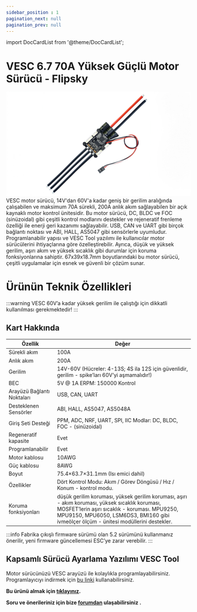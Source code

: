 ```yaml
---
sidebar_position : 1
pagination_next: null
pagination_prev: null
---
```


import DocCardList from '@theme/DocCardList';

# VESC 6.7 70A Yüksek Güçlü Motor Sürücü - Flipsky

![VESC 60V](./image/vesc67-70a-motor-surucu.jpg)
VESC motor sürücü, 14V'dan 60V'a kadar geniş bir gerilim aralığında çalışabilen ve maksimum 70A sürekli, 200A anlık akım sağlayabilen bir açık kaynaklı motor kontrol ünitesidir. Bu motor sürücü, DC, BLDC ve FOC (sinüzoidal) gibi çeşitli kontrol modlarını destekler ve rejeneratif frenleme özelliği ile enerji geri kazanımı sağlayabilir. USB, CAN ve UART gibi birçok bağlantı noktası ve ABI, HALL, AS5047 gibi sensörlerle uyumludur. Programlanabilir yapısı ve VESC Tool yazılımı ile kullanıcılar motor sürücülerini ihtiyaçlarına göre özelleştirebilir. Ayrıca, düşük ve yüksek gerilim, aşırı akım ve yüksek sıcaklık gibi durumlar için koruma fonksiyonlarına sahiptir. 67x39x18.7mm boyutlarındaki bu motor sürücü, çeşitli uygulamalar için esnek ve güvenli bir çözüm sunar.


# Ürünün Teknik Özellikleri

:::warning
VESC 60V’a kadar yüksek gerilim ile çalıştığı için dikkatli kullanılması gerekmektedir!
:::

## Kart Hakkında

| Özellik                    | Değer                                                                                                                                                                                                                                      |
|----------------------------|--------------------------------------------------------------------------------------------------------------------------------------------------------------------------------------------------------------------------------------------|
| Sürekli akım               | 100A                                                                                                                                                                                                                                       |
| Anlık akım                 | 200A                                                                                                                                                                                                                                       |
| Gerilim                    | 14V-60V (Hücreler: 4-13S; 4S ila 12S için güvenlidir, gerilim - spike’ları 60V’yi aşmamalıdır!)                                                                                                                                            |
| BEC                        | 5V @ 1A ERPM: 150000 Kontrol                                                                                                                                                                                                               |
| Arayüzü Bağlantı Noktaları | USB, CAN, UART                                                                                                                                                                                                                             |
| Desteklenen Sensörler      | ABI, HALL, AS5047, AS5048A                                                                                                                                                                                                                 |
| Giriş Seti Desteği         | PPM, ADC, NRF, UART, SPI, IIC Modlar: DC, BLDC, FOC - (sinüzoidal)                                                                                                                                                                         |
| Regeneratif kapasite       | Evet                                                                                                                                                                                                                                       |
| Programlanabilir           | Evet                                                                                                                                                                                                                                       |
| Motor kablosu              | 10AWG                                                                                                                                                                                                                                      |
| Güç kablosu                | 8AWG                                                                                                                                                                                                                                       |
| Boyut                      | 75.4×63.7×31.1mm (Isı emici dahil)                                                                                                                                                                                                         |
| Özellikler                 | Dört Kontrol Modu: Akım / Görev Döngüsü / Hız / Konum - kontrol modu.                                                                                                                                                                      |
| Koruma fonksiyonları       | düşük gerilim koruması, yüksek gerilim koruması, aşırı - akım koruması, yüksek sıcaklık koruması, MOSFET’lerin aşırı sıcaklık - koruması. MPU9250, MPU9150, MPU6050, LSM6DS3, BMI160 gibi ivmeölçer ölçüm - ünitesi modüllerini destekler. |

:::info
Fabrika çıkışlı firmware sürümü olan 5.2 sürümünü kullanmanız önerilir, yeni firmware güncellemesi ESC’ye zarar verebilir.
:::

## Kapsamlı Sürücü Ayarlama Yazılımı VESC Tool

Motor sürücünüzü VESC arayüzü ile kolaylıkla programlayabilirsiniz.
Programlayıcıyı indirmek için [bu linki](https://vesc-project.com/vesc_tool) kullanabilirsiniz.




**Bu ürünü almak için [tıklayınız](https://degzrobotics.com/product/vesc-6-6-70a-yuksek-guclu-motor-surucu-flipsky/).** 

**Soru ve önerileriniz için bize [forumdan](https://forum.degzrobotics.com/)    ulaşabilirsiniz .**


<DocCardList />
